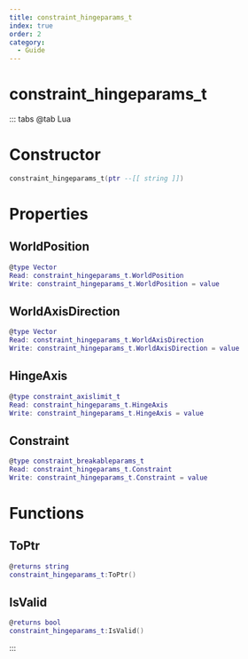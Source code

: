 ```yaml
---
title: constraint_hingeparams_t
index: true
order: 2
category:
  - Guide
---
```


# constraint_hingeparams_t

::: tabs
@tab Lua
# Constructor
```lua
constraint_hingeparams_t(ptr --[[ string ]])
```
# Properties
## WorldPosition 
```lua
@type Vector
Read: constraint_hingeparams_t.WorldPosition
Write: constraint_hingeparams_t.WorldPosition = value
```
## WorldAxisDirection 
```lua
@type Vector
Read: constraint_hingeparams_t.WorldAxisDirection
Write: constraint_hingeparams_t.WorldAxisDirection = value
```
## HingeAxis 
```lua
@type constraint_axislimit_t
Read: constraint_hingeparams_t.HingeAxis
Write: constraint_hingeparams_t.HingeAxis = value
```
## Constraint 
```lua
@type constraint_breakableparams_t
Read: constraint_hingeparams_t.Constraint
Write: constraint_hingeparams_t.Constraint = value
```
# Functions
## ToPtr
```lua
@returns string
constraint_hingeparams_t:ToPtr()
```
## IsValid
```lua
@returns bool
constraint_hingeparams_t:IsValid()
```

:::